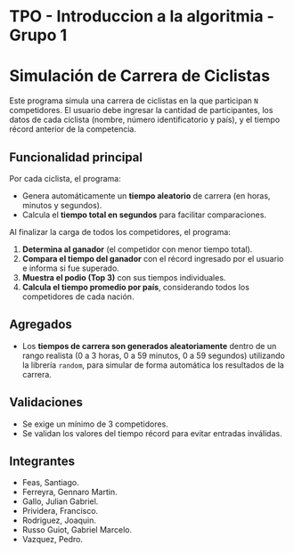 # TPO - Introduccion a la algoritmia - Grupo 1



# Simulación de Carrera de Ciclistas

Este programa simula una carrera de ciclistas en la que participan `N` competidores. El usuario debe ingresar la cantidad de participantes, los datos de cada ciclista (nombre, número identificatorio y país), y el tiempo récord anterior de la competencia. 

## Funcionalidad principal

Por cada ciclista, el programa:

- Genera automáticamente un **tiempo aleatorio** de carrera (en horas, minutos y segundos).
- Calcula el **tiempo total en segundos** para facilitar comparaciones.

Al finalizar la carga de todos los competidores, el programa:

1. **Determina al ganador** (el competidor con menor tiempo total).
2. **Compara el tiempo del ganador** con el récord ingresado por el usuario e informa si fue superado.
3. **Muestra el podio (Top 3)** con sus tiempos individuales.
4. **Calcula el tiempo promedio por país**, considerando todos los competidores de cada nación.

## Agregados

- Los **tiempos de carrera son generados aleatoriamente** dentro de un rango realista (0 a 3 horas, 0 a 59 minutos, 0 a 59 segundos) utilizando la librería `random`, para simular de forma automática los resultados de la carrera.

## Validaciones

- Se exige un mínimo de 3 competidores.
- Se validan los valores del tiempo récord para evitar entradas inválidas.

## Integrantes

- Feas, Santiago.
- Ferreyra, Gennaro Martin.
- Gallo, Julian Gabriel.
- Prividera, Francisco.
- Rodriguez, Joaquin.
- Russo Guiot, Gabriel Marcelo.
- Vazquez, Pedro.